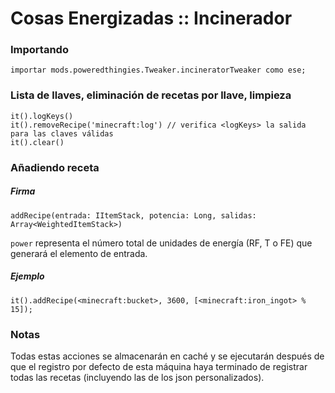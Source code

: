 # Cosas Energizadas :: Incinerador

### Importando

```zenscript
importar mods.poweredthingies.Tweaker.incineratorTweaker como ese;
```

### Lista de llaves, eliminación de recetas por llave, limpieza

```zenscript
it().logKeys()
it().removeRecipe('minecraft:log') // verifica <logKeys> la salida para las claves válidas
it().clear()
```

### Añadiendo receta

##### Firma

```zenscript
addRecipe(entrada: IItemStack, potencia: Long, salidas: Array<WeightedItemStack>)
```

`power` representa el número total de unidades de energía (RF, T o FE) que generará el elemento de entrada.

##### Ejemplo

```zenscript
it().addRecipe(<minecraft:bucket>, 3600, [<minecraft:iron_ingot> % 15]);
```

### Notas

Todas estas acciones se almacenarán en caché y se ejecutarán después de que el registro por defecto de esta máquina haya terminado de registrar todas las recetas (incluyendo las de los json personalizados).